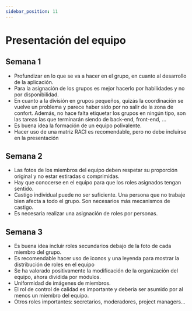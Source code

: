 ```yaml
---
sidebar_position: 11
---
```


# Presentación del equipo

## Semana 1

- Profundizar en lo que se va a hacer en el grupo, en cuanto al desarrollo de la aplicación. 
- Para la asignación de los grupos es mejor hacerlo por habilidades y no por disponibilidad.  
- En cuanto a la división en grupos pequeños, quizás la coordinación se vuelve un problema y parece haber sido por no salir de la zona de confort. Además, no hace falta etiquetar los grupos en ningún tipo, son las tareas las que terminarán siendo de back-end, front-end, ...  
- Es buena idea la formación de un equipo polivalente.
- Hacer uso de una matriz RACI es recomendable, pero no debe incluirse en la presentación

## Semana 2

- Las fotos de los miembros del equipo deben respetar su proporción original y no estar estiradas o comprimidas.
- Hay que conocerse en el equipo para que los roles asignados tengan sentido.
- Castigo individual puede no ser suficiente. Una persona que no trabaje bien afecta a todo el grupo. Son necesarios más mecanismos de castigo.
- Es necesaria realizar una asignación de roles por personas.

## Semana 3

- Es buena idea incluir roles secundarios debajo de la foto de cada miembro del grupo.
- Es recomendable hacer uso de iconos y una leyenda para mostrar la distribución de roles en el equipo
- Se ha valorado positivamente la modificación de la organización del equipo, ahora dividida por módulos.
- Uniformidad de imágenes de miembros.
- El rol de control de calidad es importante y debería ser asumido por al menos un miembro del equipo.
- Otros roles importantes: secretarios, moderadores, project managers...